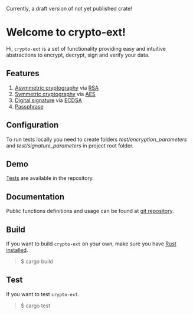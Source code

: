 Currently, a draft version of not yet published crate!

# Welcome to crypto-ext!

Hi, `crypto-ext` is a set of functionality providing easy and intuitive abstractions to encrypt, decrypt, sign and verify your data.

## Features
1. [Asymmetric cryptography](https://en.wikipedia.org/wiki/Public-key_cryptography) via [RSA](https://en.wikipedia.org/wiki/RSA_(cryptosystem))
1. [Symmetric cryptography](https://en.wikipedia.org/wiki/Symmetric-key_algorithm) via [AES](https://en.wikipedia.org/wiki/Advanced_Encryption_Standard)
1. [Digital signature](https://en.wikipedia.org/wiki/Digital_signature) via [ECDSA](https://en.wikipedia.org/wiki/Elliptic_Curve_Digital_Signature_Algorithm)
1. [Passphrase](https://en.wikipedia.org/wiki/Passphrase)

## Configuration
To run tests locally you need to create folders _test/encryption_parameters_ and _test/signature_parameters_ in project root folder.

## Demo
[Tests](https://github.com/bohdaq/crypto-ext) are available in the repository.

## Documentation
Public functions definitions and usage can be found at [git repository](https://github.com/bohdaq/crypto-ext).

## Build
If you want to build `crypto-ext` on your own, make sure you have [Rust installed](https://www.rust-lang.org/tools/install).

> $ cargo build


## Test
If you want to test `crypto-ext`.

> $ cargo test

